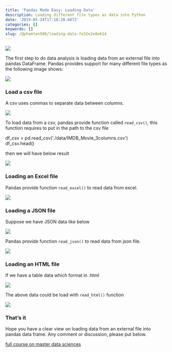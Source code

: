 ```yaml
---
title: 'Pandas Made Easy: Loading Data'
description: Loading different file types as data into Python
date: '2019-05-24T17:18:20.687Z'
categories: []
keywords: []
slug: /@phamtan500/loading-data-fe32e2e8e614
---
```


![](https://cdn-images-1.medium.com/max/1200/1*ENlg3jR5TQ6PBnOE_IFABg.jpeg)

The first step to do data analysis is loading data from an external file into pandas DataFrame. Pandas provides support for many different file types as the following image shows:

![](https://cdn-images-1.medium.com/max/800/1*l2jzZoNxMoluT32K63LBYw.jpeg)

### Load a csv file

A csv uses commas to separate data between columns.

![](https://cdn-images-1.medium.com/max/800/1*PbY7thkMPFajju1V6mc1MA.png)

To load data from a csv, pandas provide function called `read_csv()`_,_ this function requires to put in the path to the csv file

df\_csv = pd.read\_csv('./data/IMDB\_Movie\_3columns.csv')  
df\_csv.head()

then we will have below result

![](https://cdn-images-1.medium.com/max/800/1*7-kFpFb_D3KEnKjlsMytyQ.jpeg)

### Loading an Excel file

Pandas provide function `read_excel()`  to read data from excel.

![](https://cdn-images-1.medium.com/max/800/1*-UyaYEcfYYROYYYe_thOHw.jpeg)

### Loading a JSON file

Suppose we have JSON data like below

![](https://cdn-images-1.medium.com/max/800/1*9QxHeCr9OfdE8FmYURV_IQ.jpeg)

Pandas provide function `read_json()`  to read data from json file.

![](https://cdn-images-1.medium.com/max/800/1*NBXTd1rKpfLs53EbYVuF9Q.jpeg)

### Loading an HTML file

If we have a table data which format in .html

![](https://cdn-images-1.medium.com/max/800/1*aL_H2TzPPkML6bgnmCw2Bg.jpeg)

The above data could be load with `read_html()`  function

![](https://cdn-images-1.medium.com/max/800/1*7mAGs57Sw5Qc7DRJYUWrMA.jpeg)

### That’s it

Hope you have a clear view on loading data from an external file into pandas data frame. Any comment or discussion, please put below.

[full course on master data sciences](https://www.masterdatasciences.com/)